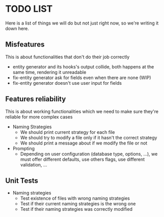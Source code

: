 # TODO LIST
Here is a list of things we will do but not just right now, so we're writing it down here.

## Misfeatures
This is about functionalities that don't do their job correctly
* entity generator and its hooks's output collide, both happens at the same time, rendering it unreadable
* fix-entity generator ask for fields even when there are none (WIP)
* fix-entity generator doesn't use user input for fields

## Features reliability
This is about working functionalities which we need to make sure they're reliable for more complex cases

* Naming Strategies
	* We should print current strategy for each file
	* We should try to modify a file only if it hasn't the correct strategy
	* We should print a message about if we modify the file or not
* Prompting
	* Depending on user configuration (database type, options, ...), we must offer different defaults, use others flags, use different validation, ...

## Unit Tests

* Naming strategies
	* Test existence of files with wrong naming strategies
	* Test if their current naming strategies is the wrong one
	* Test if their naming strategies was correctly modified
